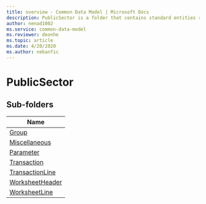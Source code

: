 ```yaml
---
title: overview - Common Data Model | Microsoft Docs
description: PublicSector is a folder that contains standard entities related to the Common Data Model.
author: nenad1002
ms.service: common-data-model
ms.reviewer: deonhe
ms.topic: article
ms.date: 4/20/2020
ms.author: nebanfic
---
```


# PublicSector


## Sub-folders

|Name|
|---|
|[Group](Group/overview.md)|
|[Miscellaneous](Miscellaneous/overview.md)|
|[Parameter](Parameter/overview.md)|
|[Transaction](Transaction/overview.md)|
|[TransactionLine](TransactionLine/overview.md)|
|[WorksheetHeader](WorksheetHeader/overview.md)|
|[WorksheetLine](WorksheetLine/overview.md)|



